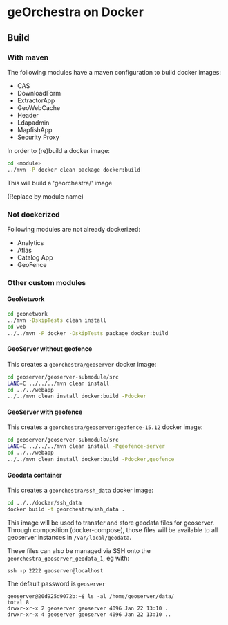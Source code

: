 # geOrchestra on Docker

## Build 

### With maven

The following modules have a maven configuration to build docker images:
 
 * CAS
 * DownloadForm
 * ExtractorApp
 * GeoWebCache
 * Header
 * Ldapadmin
 * MapfishApp
 * Security Proxy

In order to (re)build a docker image:

```bash
cd <module>
../mvn -P docker clean package docker:build

```

This will build a 'georchestra/<module>' image

(Replace <module> by module name)


### Not dockerized
Following modules are not already dockerized:

 * Analytics
 * Atlas
 * Catalog App
 * GeoFence
 
### Other custom modules
 
#### GeoNetwork 

```bash
cd geonetwork 
../mvn -DskipTests clean install 
cd web
../../mvn -P docker -DskipTests package docker:build
```

#### GeoServer without geofence

This creates a ```georchestra/geoserver``` docker image:

```bash
cd geoserver/geoserver-submodule/src
LANG=C ../../../mvn clean install
cd ../../webapp
../../mvn clean install docker:build -Pdocker
```

#### GeoServer with geofence

This creates a ```georchestra/geoserver:geofence-15.12``` docker image:

```bash
cd geoserver/geoserver-submodule/src
LANG=C ../../../mvn clean install -Pgeofence-server
cd ../../webapp
../../mvn clean install docker:build -Pdocker,geofence
```

#### Geodata container
This creates a ```georchestra/ssh_data``` docker image:

```bash
cd ../../docker/ssh_data
docker build -t georchestra/ssh_data .
```
This image will be used to transfer and store geodata files for geoserver. 
Through composition (docker-compose), those files will be available to all geoserver instances in `/var/local/geodata`. 


These files can also be managed via SSH onto the `georchestra_geoserver_geodata_1`, eg with:
```
ssh -p 2222 geoserver@localhost 
```
The default password is `geoserver`

```
geoserver@20d925d9072b:~$ ls -al /home/geoserver/data/
total 8
drwxr-xr-x 2 geoserver geoserver 4096 Jan 22 13:10 .
drwxr-xr-x 4 geoserver geoserver 4096 Jan 22 13:10 ..
```
